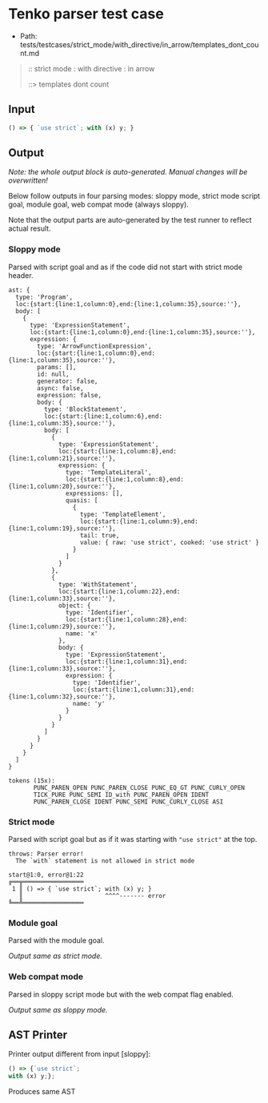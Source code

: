 # Tenko parser test case

- Path: tests/testcases/strict_mode/with_directive/in_arrow/templates_dont_count.md

> :: strict mode : with directive : in arrow
>
> ::> templates dont count

## Input

`````js
() => { `use strict`; with (x) y; }
`````

## Output

_Note: the whole output block is auto-generated. Manual changes will be overwritten!_

Below follow outputs in four parsing modes: sloppy mode, strict mode script goal, module goal, web compat mode (always sloppy).

Note that the output parts are auto-generated by the test runner to reflect actual result.

### Sloppy mode

Parsed with script goal and as if the code did not start with strict mode header.

`````
ast: {
  type: 'Program',
  loc:{start:{line:1,column:0},end:{line:1,column:35},source:''},
  body: [
    {
      type: 'ExpressionStatement',
      loc:{start:{line:1,column:0},end:{line:1,column:35},source:''},
      expression: {
        type: 'ArrowFunctionExpression',
        loc:{start:{line:1,column:0},end:{line:1,column:35},source:''},
        params: [],
        id: null,
        generator: false,
        async: false,
        expression: false,
        body: {
          type: 'BlockStatement',
          loc:{start:{line:1,column:6},end:{line:1,column:35},source:''},
          body: [
            {
              type: 'ExpressionStatement',
              loc:{start:{line:1,column:8},end:{line:1,column:21},source:''},
              expression: {
                type: 'TemplateLiteral',
                loc:{start:{line:1,column:8},end:{line:1,column:20},source:''},
                expressions: [],
                quasis: [
                  {
                    type: 'TemplateElement',
                    loc:{start:{line:1,column:9},end:{line:1,column:19},source:''},
                    tail: true,
                    value: { raw: 'use strict', cooked: 'use strict' }
                  }
                ]
              }
            },
            {
              type: 'WithStatement',
              loc:{start:{line:1,column:22},end:{line:1,column:33},source:''},
              object: {
                type: 'Identifier',
                loc:{start:{line:1,column:28},end:{line:1,column:29},source:''},
                name: 'x'
              },
              body: {
                type: 'ExpressionStatement',
                loc:{start:{line:1,column:31},end:{line:1,column:33},source:''},
                expression: {
                  type: 'Identifier',
                  loc:{start:{line:1,column:31},end:{line:1,column:32},source:''},
                  name: 'y'
                }
              }
            }
          ]
        }
      }
    }
  ]
}

tokens (15x):
       PUNC_PAREN_OPEN PUNC_PAREN_CLOSE PUNC_EQ_GT PUNC_CURLY_OPEN
       TICK_PURE PUNC_SEMI ID_with PUNC_PAREN_OPEN IDENT
       PUNC_PAREN_CLOSE IDENT PUNC_SEMI PUNC_CURLY_CLOSE ASI
`````

### Strict mode

Parsed with script goal but as if it was starting with `"use strict"` at the top.

`````
throws: Parser error!
  The `with` statement is not allowed in strict mode

start@1:0, error@1:22
╔══╦═════════════════
 1 ║ () => { `use strict`; with (x) y; }
   ║                       ^^^^------- error
╚══╩═════════════════

`````


### Module goal

Parsed with the module goal.

_Output same as strict mode._

### Web compat mode

Parsed in sloppy script mode but with the web compat flag enabled.

_Output same as sloppy mode._

## AST Printer

Printer output different from input [sloppy]:

````js
() => {`use strict`;
with (x) y;};
````

Produces same AST
